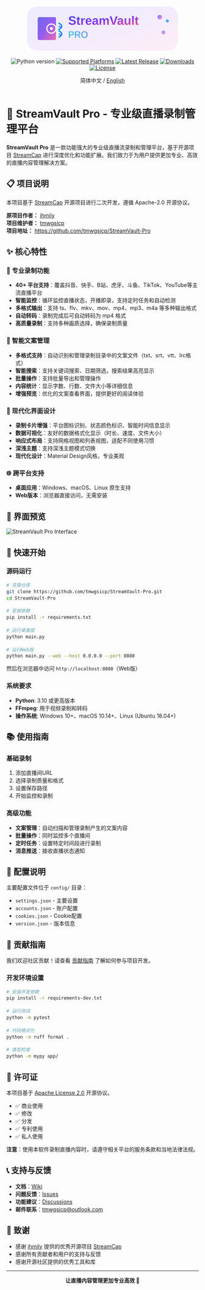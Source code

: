 <div align="center">
  <img src="./assets/images/logo.svg" alt="StreamVault Pro" />
</div>
<p align="center">
  <img alt="Python version" src="https://img.shields.io/badge/python-3.10%2B-blue.svg">
  <a href="https://github.com/tmwgsicp/StreamVault-Pro">
      <img alt="Supported Platforms" src="https://img.shields.io/badge/Platforms-Win%20%7C%20Mac%20%7C%20Linux-6B5BFF.svg"></a>
  <a href="https://github.com/tmwgsicp/StreamVault-Pro/releases/latest">
      <img alt="Latest Release" src="https://img.shields.io/github/v/release/tmwgsicp/StreamVault-Pro"></a>
  <a href="https://github.com/tmwgsicp/StreamVault-Pro/releases/latest">
      <img alt="Downloads" src="https://img.shields.io/github/downloads/tmwgsicp/StreamVault-Pro/total"></a>
  <a href="https://github.com/tmwgsicp/StreamVault-Pro/blob/main/LICENSE">
      <img alt="License" src="https://img.shields.io/badge/license-Apache%202.0-blue.svg"></a>
</p>
<div align="center">
  简体中文 / <a href="./README_EN.md">English</a>
</div><br>

# 🚀 StreamVault Pro - 专业级直播录制管理平台

**StreamVault Pro** 是一款功能强大的专业级直播流录制和管理平台，基于开源项目 [StreamCap](https://github.com/ihmily/StreamCap) 进行深度优化和功能扩展。我们致力于为用户提供更加专业、高效的直播内容管理解决方案。

## 📋 项目说明

本项目基于 [StreamCap](https://github.com/ihmily/StreamCap) 开源项目进行二次开发，遵循 Apache-2.0 开源协议。

**原项目作者：** [ihmily](https://github.com/ihmily)  
**项目维护者：** [tmwgsicp](https://github.com/tmwgsicp)  
**项目地址：** https://github.com/tmwgsicp/StreamVault-Pro

## ✨ 核心特性

### 🎯 专业录制功能
- **40+ 平台支持**：覆盖抖音、快手、B站、虎牙、斗鱼、TikTok、YouTube等主流直播平台
- **智能监控**：循环监控直播状态，开播即录，支持定时任务和自动检测
- **多格式输出**：支持 ts、flv、mkv、mov、mp4、mp3、m4a 等多种输出格式
- **自动转码**：录制完成后可自动转码为 mp4 格式
- **高质量录制**：支持多种画质选择，确保录制质量

### 📝 智能文案管理
- **多格式支持**：自动识别和管理录制目录中的文案文件（txt、srt、vtt、lrc格式）
- **智能搜索**：支持关键词搜索、日期筛选，搜索结果高亮显示
- **批量操作**：支持批量导出和管理操作
- **内容统计**：显示字数、行数、文件大小等详细信息
- **增强预览**：优化的文案查看界面，提供更好的阅读体验

### 🎨 现代化界面设计
- **录制卡片增强**：平台图标识别、状态颜色标识、智能时间信息显示
- **数据可视化**：友好的数据格式化显示（时长、速度、文件大小）
- **响应式布局**：支持网格视图和列表视图，适配不同使用习惯
- **深浅主题**：支持深浅主题模式切换
- **现代化设计**：Material Design风格，专业美观

### 🌐 跨平台支持
- **桌面应用**：Windows、macOS、Linux 原生支持
- **Web版本**：浏览器直接访问，无需安装

## 📸 界面预览

![StreamVault Pro Interface](./assets/images/example01.png)

## 🚀 快速开始

### 源码运行

```bash
# 克隆仓库
git clone https://github.com/tmwgsicp/StreamVault-Pro.git
cd StreamVault-Pro

# 安装依赖
pip install -r requirements.txt

# 运行桌面版
python main.py

# 运行Web版
python main.py --web --host 0.0.0.0 --port 8080
```

然后在浏览器中访问 `http://localhost:8080`（Web版）

### 系统要求

- **Python**: 3.10 或更高版本
- **FFmpeg**: 用于视频录制和转码
- **操作系统**: Windows 10+、macOS 10.14+、Linux (Ubuntu 18.04+)

## 📚 使用指南

### 基础录制
1. 添加直播间URL
2. 选择录制质量和格式
3. 设置保存路径
4. 开始监控和录制

### 高级功能
- **文案管理**：自动扫描和管理录制产生的文案内容
- **批量操作**：同时监控多个直播间
- **定时任务**：设置特定时间段进行录制
- **消息推送**：接收直播状态通知

## 🔧 配置说明

主要配置文件位于 `config/` 目录：
- `settings.json` - 主要设置
- `accounts.json` - 账户配置
- `cookies.json` - Cookie配置
- `version.json` - 版本信息

## 🤝 贡献指南

我们欢迎社区贡献！请查看 [贡献指南](./CONTRIBUTING.md) 了解如何参与项目开发。

### 开发环境设置

```bash
# 安装开发依赖
pip install -r requirements-dev.txt

# 运行测试
python -m pytest

# 代码格式化
python -m ruff format .

# 类型检查
python -m mypy app/
```

## 📄 许可证

本项目基于 [Apache License 2.0](./LICENSE) 开源协议。

- ✅ 商业使用
- ✅ 修改
- ✅ 分发
- ✅ 专利使用
- ✅ 私人使用

**注意**：使用本软件录制直播内容时，请遵守相关平台的服务条款和当地法律法规。

## 📞 支持与反馈

- **文档**：[Wiki](https://github.com/tmwgsicp/StreamVault-Pro/wiki)
- **问题反馈**：[Issues](https://github.com/tmwgsicp/StreamVault-Pro/issues)
- **功能建议**：[Discussions](https://github.com/tmwgsicp/StreamVault-Pro/discussions)
- **邮件联系**：tmwgsicp@outlook.com

## 🙏 致谢

- 感谢 [ihmily](https://github.com/ihmily) 提供的优秀开源项目 [StreamCap](https://github.com/ihmily/StreamCap)
- 感谢所有贡献者和用户的支持与反馈
- 感谢开源社区提供的优秀工具和库

---

<div align="center">
  <strong>让直播内容管理更加专业高效 🚀</strong>
</div>
